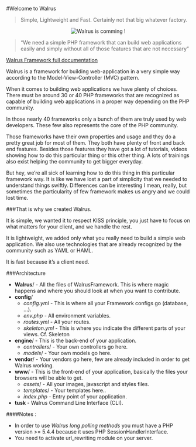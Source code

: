 #Welcome to Walrus
> Simple, Lightweight and Fast. 
> Certainly not that big whatever factory.

<p align="center">
  <img src="https://github.com/E-Wok/Walrus/blob/master/Walrus.png?raw=true" alt="Walrus is comming !"/>
</p>

> “We need a simple PHP framework that can build web applications easily and simply without all of those features that are not necessary”

[Walrus Framework full documentation](http://www.walrus-framework.com)

Walrus is a framework for building web-application in a very simple way according to the Model-View-Controller (MVC) pattern.

When it comes to building web applications we have plenty of choices. There must be around 30 or 40 PHP frameworks that are recognized as capable of building web applications in a proper way depending on the PHP community.

In those nearly 40 frameworks only a bunch of them are truly used by web developers. These few also represents the core of the PHP community.

Those frameworks have their own properties and usage and they do a pretty great job for most of them. They both have plenty of front and back end features.
Besides those features they have got a lot of tutorials, videos showing how to do this particular thing or this other thing. A lots of trainings also exist helping the community to get bigger everyday.

But hey, we’re all sick of learning how to do this thing in this particular framework way. It is like we have lost a part of simplicity that we needed to understand things swiftly. Differences can be interesting I mean, really, but sometimes the particularity of few framework makes us angry and we could lost time.

###That is why we created Walrus.

It is simple, we wanted it to respect KISS principle, you just have to focus on what matters for your client, and we handle the rest.

It is lightweight, we added only what you really need to build a simple web application. We also use technologies that are already recognized by the community such as YAML or HAML.

It is fast because it’s a client need. 

###Architecture

* **Walrus**/ - All the files of WalrusFramework. This is where magic happens and where you should look at when you want to contribute.
* **config**/
  * *config.yml* - This is where all your Framework configs go (database, ...).
  * *env.php* - All environment variables.
  * *routes.yml* - All your routes.
  * *skeleton.yml* - This is where you indicate the different parts of your views. Cf. Skeleton
* **engine**/ - This is the back-end of your application.
  * *controllers*/ -  Your own controllers go here.
  * *models*/ - Your own models go here.
* **vendor**/ -  Your vendors go here, few are already included in order to get Walrus working.
* **www**/ - This is the front-end of your application, basically the files your browsers will be able to get.
  * *assets*/ -  All your images, javascript and styles files.
  * *templates*/ - Your templates here..
  * *index.php* - Entry point of your application.
* **tusk** - Walrus Command Line Interface (CLI).
    
####Notes :
* In order to use *Walrus long polling methods* you must have a PHP version >= 5.4.4 because it uses PHP SessionHandlerInterface.
* You need to activate url_rewriting module on your server.

